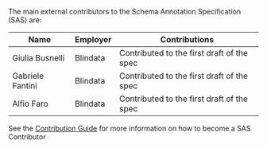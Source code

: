 The main external contributors to the Schema Annotation Specification (SAS) are:

| Name | Employer | Contributions |
| ---- | -------- | ---------------- |
| Giulia Busnelli    | Blindata         |  Contributed to the first draft of the spec                |
| Gabriele Fantini    | Blindata         |  Contributed to the first draft of the spec                |
| Alfio Faro    | Blindata         |  Contributed to the first draft of the spec                |

See the [Contribution Guide](CONTRIBUTING.md) for more information on how to become a SAS Contributor
